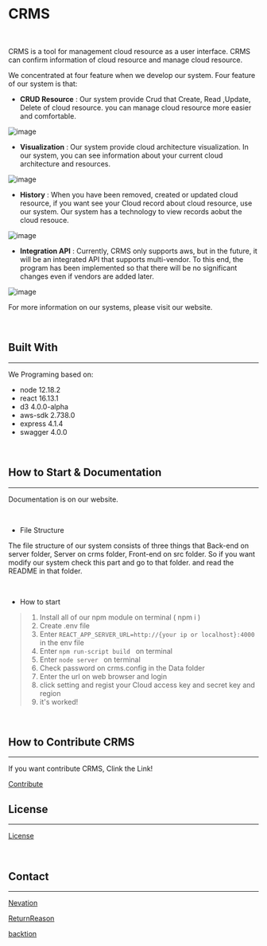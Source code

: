 # CRMS


<br/>


CRMS is a tool for management cloud resource as a user interface. CRMS can confirm information of cloud resource and manage cloud resource.


We concentrated at four feature when we develop our system. 
Four feature of our system is that:
<br/>

- **CRUD Resource** : Our system provide Crud that Create, Read ,Update, Delete of cloud resource. you can manage cloud resource more easier and comfortable.


![image](https://user-images.githubusercontent.com/37172677/92096409-d1353000-ee11-11ea-9561-88b1bf24da4d.png)

- **Visualization** : Our system provide cloud architecture visualization. In our system, you can see information about your current cloud architecture and resources.

 ![image](https://user-images.githubusercontent.com/37172677/92096191-8f0bee80-ee11-11ea-948a-3528d16ef737.png)

- **History** : When you have been removed, created or updated cloud resource, if you want see your Cloud record about cloud resource, use our system. Our system has a technology to view  records aobut the cloud resouce. 

![image](https://user-images.githubusercontent.com/37172677/92096770-3be66b80-ee12-11ea-825b-d2b640cb4d6b.png)

- **Integration API** : Currently, CRMS only supports aws, but in the future, it will be an integrated API that supports multi-vendor. To this end, the program has been implemented so that there will be no significant changes even if vendors are added later.

![image](https://user-images.githubusercontent.com/37172677/92099538-97662880-ee15-11ea-95b8-7fc3fbfe3960.png)

For more information on our systems, please visit our website.

<br/>

## Built With
---
We Programing based on:
<br/>

* node 12.18.2
* react 16.13.1
* d3  4.0.0-alpha
* aws-sdk 2.738.0
* express 4.1.4
* swagger 4.0.0

<br>

## How to Start & Documentation

---
Documentation is on our website.

<br/>

- File Structure

The file structure of our system consists of three things that Back-end on server folder, Server on crms folder, Front-end on src folder. So if you want modify our system check this part and go to that folder. and read the README in that folder.

<br/>

- How to start


> 1. Install all of our npm module on terminal ( npm i )
> 2. Create .env file 
> 3. Enter  ``` REACT_APP_SERVER_URL=http://{your ip or localhost}:4000  ``` in the env file
> 4. Enter ```npm run-script build ``` on terminal
> 5. Enter ```node server ``` on terminal
> 6. Check password on crms.config in the Data folder
> 7. Enter the url on web browser and login
> 8. click setting and regist your Cloud access key and secret key and region
> 9. it's worked!

<br/>

## How to Contribute CRMS
---
If you want contribute CRMS, Clink the Link!

[Contribute](https://github.com/crms-team/crms/blob/master/CONTRIBUTING)

## License
---
[License](https://github.com/crms-team/crms/blob/master/LICENSE)

<br/>

## Contact
---
[Nevation](https://github.com/Nevation)

[ReturnReason](https://github.com/ReturnReason)

[backtion](https://github.com/backtion)



